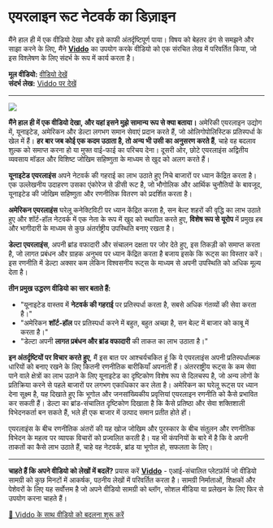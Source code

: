 # एयरलाइन रूट नेटवर्क का डिज़ाइन

मैंने हाल ही में एक वीडियो देखा और इसे काफी अंतर्दृष्टिपूर्ण पाया। विषय को बेहतर ढंग से समझने और साझा करने के लिए, मैंने **[Viddo](https://viddo.pro/)** का उपयोग करके वीडियो को एक संरचित लेख में परिवर्तित किया, जो इस विश्लेषण के लिए संदर्भ के रूप में कार्य करता है।

**मूल वीडियो:** [वीडियो देखें](https://www.youtube.com/watch?v=sY7cQNx4Hg4)  
**संदर्भ लेख:** [Viddo पर देखें](https://viddo.pro/zh/video-result/1bd6bfd1-a3fd-42ba-a3de-aab8f12e6159)

---

![](https://www.youtube.com/embed/sY7cQNx4Hg4)

**मैंने हाल ही में एक वीडियो देखा, और यहां इसने मुझे सामान्य रूप से क्या बताया।** अमेरिकी एयरलाइन उद्योग में, यूनाइटेड, अमेरिकन और डेल्टा लगभग समान सेवाएं प्रदान करते हैं, जो ओलिगोपोलिस्टिक प्रतिस्पर्धा के खेल में हैं। **हर बार जब कोई एक कदम उठाता है, तो अन्य भी उसी का अनुसरण करते हैं**, चाहे वह बदलाव शुल्क को समाप्त करना हो या मुफ्त वाई-फाई का परिचय देना। दूसरी ओर, छोटे एयरलाइंस अद्वितीय व्यवसाय मॉडल और विशिष्ट जोखिम सहिष्णुता के माध्यम से खुद को अलग करते हैं।

**यूनाइटेड एयरलाइंस** अपने नेटवर्क की गहराई का लाभ उठाते हुए निचे बाजारों पर ध्यान केंद्रित करता है। एक उल्लेखनीय उदाहरण उसका एंकोरेज से डीसी रूट है, जो भौगोलिक और आर्थिक चुनौतियों के बावजूद, यूनाइटेड की जोखिम सहिष्णुता और रणनीतिक वितरण को प्रदर्शित करता है।

**अमेरिकन एयरलाइंस** घरेलू कनेक्टिविटी पर ध्यान केंद्रित करता है, सन बेल्ट शहरों की वृद्धि का लाभ उठाते हुए और शॉर्ट-हॉल नेटवर्क में एक नेता के रूप में खुद को स्थापित करते हुए, **विशेष रूप से यूरोप** में प्रमुख हब और भागीदारी के माध्यम से कुछ अंतर्राष्ट्रीय उपस्थिति बनाए रखता है।

**डेल्टा एयरलाइंस**, अपनी ब्रांड वफादारी और संचालन दक्षता पर जोर देते हुए, इस तिकड़ी को समाप्त करता है, जो लागत प्रबंधन और ग्राहक अनुभव पर ध्यान केंद्रित करता है बजाय इसके कि रूट्स का विस्तार करें। इस रणनीति में डेल्टा अक्सर कम लेकिन विश्वसनीय रूट्स के माध्यम से अपनी उपस्थिति को अधिक मूल्य देता है।

**तीन प्रमुख उद्धरण वीडियो का सार बताते हैं:**

- "यूनाइटेड वास्तव में **नेटवर्क की गहराई** पर प्रतिस्पर्धा करता है, सबसे अधिक गंतव्यों की सेवा करता है।"
- "अमेरिकन **शॉर्ट-हॉल** पर प्रतिस्पर्धा करने में बहुत, बहुत अच्छा है, सन बेल्ट में बाजार को काबू में करता है।"
- "डेल्टा अपनी **लागत प्रबंधन और ब्रांड वफादारी** की ताकत का लाभ उठाता है।"

**इन अंतर्दृष्टियों पर विचार करते हुए**, मैं इस बात पर आश्चर्यचकित हूं कि ये एयरलाइंस अपनी प्रतिस्पर्धात्मक धारियों को बनाए रखने के लिए कितनी रणनीतिक बारीकियाँ अपनाती हैं। अंतरराष्ट्रीय रूट्स के कम सेवा पाने वाले क्षेत्रों का लाभ उठाने के लिए यूनाइटेड का दृष्टिकोण विशेष रूप से दिलचस्प है, जो अन्य लोगों के प्रतिक्रिया करने से पहले बाजारों पर लगभग एकाधिकार कर लेता है। अमेरिकन का घरेलू रूट्स पर ध्यान देना सूक्ष्म है, यह दिखाते हुए कि भूगोल और जनसांख्यिकीय प्रवृत्तियां एयरलाइन रणनीति को कैसे प्रभावित कर सकती हैं। डेल्टा का ब्रांड-संचालित दृष्टिकोण दिखाता है कि कैसे प्रतिष्ठा और सेवा शक्तिशाली विभेदनकर्ता बन सकते हैं, भले ही एक बाजार में उत्पाद समान प्रतीत होते हों।

एयरलाइंस के बीच रणनीतिक अंतरों की यह खोज जोखिम और पुरस्कार के बीच संतुलन और रणनीतिक विभेदन के महत्व पर व्यापक विचारों को प्रज्वलित करती है। यह भी कंपनियों के बारे में है कि वे अपनी ताकतों का कैसे लाभ उठाते हैं, चाहे वह नेटवर्क, ब्रांड या भूगोल हो, सफलता के लिए।

---

**चाहते हैं कि अपने वीडियो को लेखों में बदलें?** प्रयास करें **[Viddo](https://viddo.pro/)** - एआई-संचालित प्लेटफ़ॉर्म जो वीडियो सामग्री को कुछ मिनटों में आकर्षक, पठनीय लेखों में परिवर्तित करता है। सामग्री निर्माताओं, शिक्षकों और पेशेवरों के लिए यह सर्वोत्तम है जो अपने वीडियो सामग्री को ब्लॉग, सोशल मीडिया या प्रलेखन के लिए फिर से उपयोग करना चाहते हैं।

[🚀 Viddo के साथ वीडियो को बदलना शुरू करें](https://viddo.pro/)